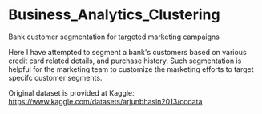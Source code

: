 # Business_Analytics_Clustering
Bank customer segmentation for targeted marketing campaigns

Here I have attempted to segment a bank's customers based on various credit card related details, and purchase history. Such segmentation is helpful for the marketing team to customize the marketing efforts to target specifc customer segments.

Original dataset is provided at Kaggle: https://www.kaggle.com/datasets/arjunbhasin2013/ccdata
